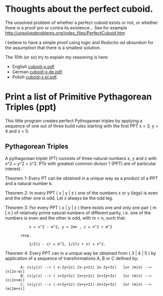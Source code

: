 # Thoughts about the perfect cuboid.

The unsolved problem of whether a perfect cuboid exists or not,
or whether there is a proof pro or contra its existence...
See for example http://unsolvedproblems.org/index_files/PerfectCuboid.htm

I believe to have a simple proof using logic and *Reductio ad absurdum*
for the assumption that there is a smallest solution.

The 10th (or so) try to explain my reasoning is here:

+ English [cuboid-x.pdf](cuboid-x.pdf).
+ German [cuboid-x.de.pdf](cuboid-x.de.pdf).
+ Polish [cuboid-x.pl.pdf](cuboid-x.pl.pdf).

# Print a list of Primitive Pythagorean Triples (ppt)

This little program creates perfect Pythogarean triples by applying
a sequence of one out of three build rules starting with the first
PPT x = 3, y = 4 and z = 5.

## Pythagorean Triples

A pythagorean triplet (PT) consists of three natural numbers x, y and z
with x^2 + y^2 = z^2. PTs with greatest common divisor 1 (PPT) are of
particular interest.

Theorem 1: Every PT can be obtained in a unique way as a product of a
           PPT and a natural number k.

Theorem 2: In every PPT ( x | y | z ) one of the numbers x or y (legs)
           is even and the other one is odd. Let x always be the odd leg.

Theorem 3: For every PPT ( x | y | z ) there exists one and only one pair
           ( m | n ) of relatively prime natural numbers of different
           parity, i.e. one of the numbers is even and the other is odd,
           with m < n, such that:

               x = n^2 - m^2, y = 2mn , z = n^2 + m^2

           resp.

               1/2(z - x) = m^2, 1/2(z + x) = n^2.

Theorem 4: Every PPT can in a unique way be obtained from ( 3 | 4 | 5 )
           by application of a sequence of transformations A, B or C
           defined by:

           A: (x|y|z) --> ( x-2y+2z| 2x-y+2z| 2x-2y+3z)   [or (m|n) --> (n|2n-m)]
           B: (x|y|z) --> ( x+2y+2z| 2x+y+2z| 2x+2y+3z)   [or (m|n) --> (n|2n+m)]
           C: (x|y|z) --> (-x+2y+2z|-2x+y+2z|-2x+2y+3z)   [or (m|n) --> (m|2m+n)]
